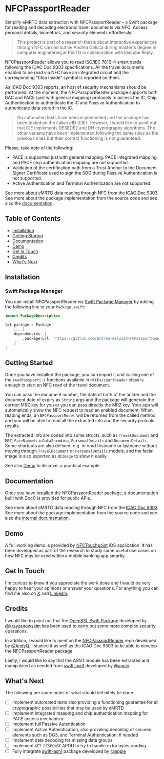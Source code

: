 # NFCPassportReader

Simplify eMRTD data extraction with NFCPassportReader – a Swift package for reading and decoding electronic travel documents via NFC. 
Access personal details, biometrics, and security elements effortlessly.

> This project is part of a research thesis about interactive experiences through NFC carried out by Andrea Deluca during
master's degree in computer engineering at PoliTO in collaboration with Iriscube Reply.

NFCPassportReader allows you to read ISO/IEC 7816-4 smart cards following the ICAO Doc 9303 specifications. All the travel documents
enabled to be read via NFC have an integrated circuit and the corresponding "Chip Inside" symbol is reported on them.

As ICAO Doc 9303 reports, an host of security mechanisms should be performed. At the moment, the NFCPassportReader package supports 
both BAC and PACE (just with general mapping) protocols to access the IC, Chip Authentication to authenticate the IC and 
Passive Authentication to authenticate data stored in the IC.

> No automated tests have been implemented and the package has been tested on the italian eID (CIE). 
However, I would like to point out that CIE implements DESEDE2 and DH cryptography algorithms. The other variants have been
implemented following the same rules as the previous ones but their correct functioning is not guaranteed.

Please, take note of the following:

 - PACE is supported just with general mapping. PACE integrated mapping and PACE chip authentication mapping are not supported.
 - Validation of the certification path from a Trust Anchor to the Document Signer Certificate used to sign the SOD 
during Passive Authentication is not supported.
 - Active Authentication and Terminal Authentication are not supported.

See more about eMRTD data reading through NFC from the [ICAO Doc 9303](https://www.icao.int/publications/pages/publication.aspx?docnum=9303).
See more about the package implementation from the source code and see also the [documentation](https://andrea-deluca.github.io/NFCPassportReader/).

## Table of Contents

- [Installation](#installation)
- [Getting Started](#getting-started)
- [Documentation](#documentation)
- [Demo](#demo)
- [Get In Touch](#get-in-touch)
- [Credits](#credits)
- [What's Next](#whats-next)

## Installation

### Swift Package Manager

You can install NFCPassportReader via [Swift Package Manager](https://swift.org/package-manager/) by adding 
the following line to your `Package.swift`:

```swift
import PackageDescription

let package = Package(
    [...]
    dependencies: [
        .package(url: "https://github.com/andrea-deluca/NFCPassportReader.git", from: "0.1.0"),
    ]
)
```

## Getting Started

Once you have installed the package, you can import it and calliing one of the `readPassport(:)` functions available in `NFCPassportReader` class is enaugh
to start an NFC read of the travel document.

You can pass the document number, the date of birth of the holder and the document date of expiry as `String` args and the package
will generate the correct MRZ key for you or you can pass directly the MRZ key. Your app will automatically show the NFC request to read
an enabled document. When reading ends, an `NFCPassportModel` will be returned from the called method and you will be able to read all the extracted info
and the security protcols results.

The extracted info are coded into some structs, such as `TravelDocument` and `MRZ`, `FaceBiometricDataEncoding`, `PersonalDetails` and `DocumentDetails`.
Some shortcuts are also defined, e.g. to read firstname or lastname without moving through `TravelDocument` or `PersonalDetails` models, and the facial image
is also exported as `UIImage` to show it easily.

See also [Demo](#demo) to discover a practical example.

## Documentation

Once you have installed the NFCPassportReader package, a documentation built with DocC is provided for public APIs.

See more about eMRTD data reading through NFC from the [ICAO Doc 9303](https://www.icao.int/publications/pages/publication.aspx?docnum=9303).
See more about the package implementation from the source code and see also the [internal documentation]().

## Demo

A full working demo is provided by [NFCTouchpoint](https://github.com/andrea-deluca/NFC-Touchpoint) iOS application. It has been developed 
as part of the research to study some useful use cases on how NFC may be used within a mobile banking app smartly.

## Get In Touch

I'm curious to know if you appreciate the work done and I would be very happy to hear your opinions or answer your questions. 
For anything you can find me also on [X](https://twitter.com/deeelux_) and [LinkedIn](https://www.linkedin.com/in/andrea-deluca-022b1820b/).

## Credits

I would like to point out that the [OpenSSL Swift Package](https://github.com/krzyzanowskim/OpenSSL) 
developed by [@krzyzanowskim](https://github.com/krzyzanowskim) has been used to carry out some more complex security operations.

In addition, I would like to mention the [NFCPassportReader](https://github.com/AndyQ/NFCPassportReader) repo 
developed by [@AndyQ](https://github.com/AndyQ). I studied it as well as the ICAO Doc 9303 to be able to develop the NFCPassportReader package.

Lastly, I would like to say that the ASN.1 module has been extracted and manipulated as needed 
from [swift-asn1](https://github.com/apple/swift-asn1) developed by [@apple](https://github.com/apple). 

## What's Next

The following are some notes of what should definitely be done:

- [ ] Implement automated tests also providing a functioning guarantee for all cryptographic possibilities that may be used by eMRTD
- [ ] Implement integrated mapping and chip authentication mapping for PACE access mechanism
- [ ] Implement full Passive Autentication
- [ ] Implement Active Authentication, also providing decoding of secured elements such as DG3, and Terminal Authentication, if needed 
- [ ] Implement data decoding for missing data groups
- [ ] Implement `GET RESPONSE` APDU to try to handle extra bytes reading
- [ ] Fully integrate [swift-asn1](https://github.com/apple/swift-asn1) package developed by [@apple](https://github.com/apple)
